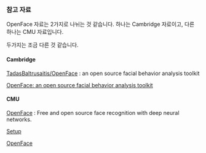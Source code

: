 ### 참고 자료

OpenFace 자료는 2가지로 나뉘는 것 같습니다. 하나는 Cambridge 자료이고, 다른 하나는 CMU 자료입니다.

두가지는 조금 다른 것 같습니다. 

#### Cambridge

[TadasBaltrusaitis/OpenFace](https://github.com/TadasBaltrusaitis/OpenFace) : an open source facial behavior analysis toolkit

[OpenFace: an open source facial behavior analysis toolkit](http://www.cl.cam.ac.uk/research/rainbow/projects/openface/)

#### CMU

[OpenFace](https://cmusatyalab.github.io/openface/) : Free and open source face recognition with deep neural networks.

[Setup](https://cmusatyalab.github.io/openface/setup/)

[OpenFace](https://github.com/cmusatyalab/openface)